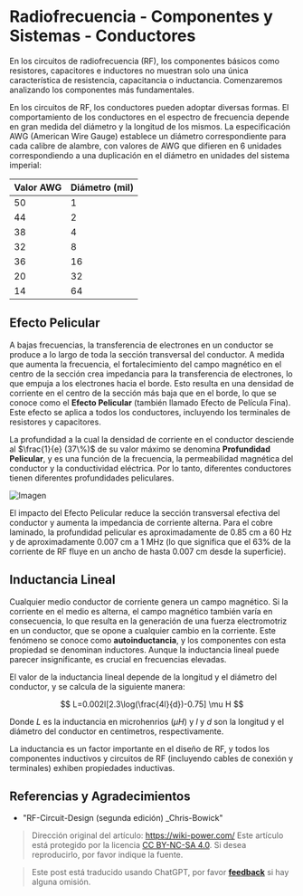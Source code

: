# Radiofrecuencia - Componentes y Sistemas - Conductores

En los circuitos de radiofrecuencia (RF), los componentes básicos como resistores, capacitores e inductores no muestran solo una única característica de resistencia, capacitancia o inductancia. Comenzaremos analizando los componentes más fundamentales.

En los circuitos de RF, los conductores pueden adoptar diversas formas. El comportamiento de los conductores en el espectro de frecuencia depende en gran medida del diámetro y la longitud de los mismos. La especificación AWG (American Wire Gauge) establece un diámetro correspondiente para cada calibre de alambre, con valores de AWG que difieren en 6 unidades correspondiendo a una duplicación en el diámetro en unidades del sistema imperial:

| Valor AWG | Diámetro (mil) |
| --------- | -------------- |
| 50        | 1              |
| 44        | 2              |
| 38        | 4              |
| 32        | 8              |
| 36        | 16             |
| 20        | 32             |
| 14        | 64             |

## Efecto Pelicular

A bajas frecuencias, la transferencia de electrones en un conductor se produce a lo largo de toda la sección transversal del conductor. A medida que aumenta la frecuencia, el fortalecimiento del campo magnético en el centro de la sección crea impedancia para la transferencia de electrones, lo que empuja a los electrones hacia el borde. Esto resulta en una densidad de corriente en el centro de la sección más baja que en el borde, lo que se conoce como el **Efecto Pelicular** (también llamado Efecto de Película Fina). Este efecto se aplica a todos los conductores, incluyendo los terminales de resistores y capacitores.

La profundidad a la cual la densidad de corriente en el conductor desciende al $\frac{1}{e} (37\%)$ de su valor máximo se denomina **Profundidad Pelicular**, y es una función de la frecuencia, la permeabilidad magnética del conductor y la conductividad eléctrica. Por lo tanto, diferentes conductores tienen diferentes profundidades peliculares.

![Imagen](https://media.wiki-power.com/img/20220408141754.png)

El impacto del Efecto Pelicular reduce la sección transversal efectiva del conductor y aumenta la impedancia de corriente alterna. Para el cobre laminado, la profundidad pelicular es aproximadamente de 0.85 cm a 60 Hz y de aproximadamente 0.007 cm a 1 MHz (lo que significa que el 63% de la corriente de RF fluye en un ancho de hasta 0.007 cm desde la superficie).

## Inductancia Lineal

Cualquier medio conductor de corriente genera un campo magnético. Si la corriente en el medio es alterna, el campo magnético también varía en consecuencia, lo que resulta en la generación de una fuerza electromotriz en un conductor, que se opone a cualquier cambio en la corriente. Este fenómeno se conoce como **autoinductancia**, y los componentes con esta propiedad se denominan inductores. Aunque la inductancia lineal puede parecer insignificante, es crucial en frecuencias elevadas.

El valor de la inductancia lineal depende de la longitud y el diámetro del conductor, y se calcula de la siguiente manera:

$$
L=0.002l[2.3\log(\frac{4l}{d})-0.75] \mu H
$$

Donde $L$ es la inductancia en microhenrios ($\mu H$) y $l$ y $d$ son la longitud y el diámetro del conductor en centímetros, respectivamente.

La inductancia es un factor importante en el diseño de RF, y todos los componentes inductivos y circuitos de RF (incluyendo cables de conexión y terminales) exhiben propiedades inductivas.

## Referencias y Agradecimientos

- "RF-Circuit-Design (segunda edición) \_Chris-Bowick"

> Dirección original del artículo: <https://wiki-power.com/>
> Este artículo está protegido por la licencia [CC BY-NC-SA 4.0](https://creativecommons.org/licenses/by/4.0/deed.zh). Si desea reproducirlo, por favor indique la fuente.

> Este post está traducido usando ChatGPT, por favor [**feedback**](https://github.com/linyuxuanlin/Wiki_MkDocs/issues/new) si hay alguna omisión.
